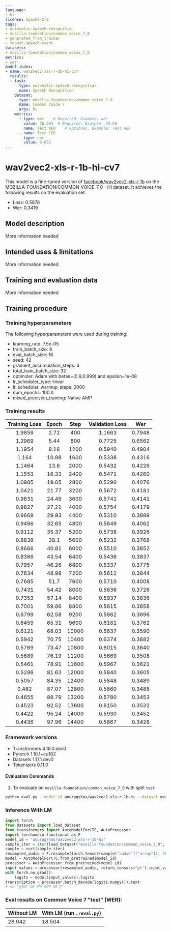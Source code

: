 ```yaml
---
language:
- hi
license: apache-2.0
tags:
- automatic-speech-recognition
- mozilla-foundation/common_voice_7_0
- generated_from_trainer
- robust-speech-event
datasets:
- mozilla-foundation/common_voice_7_0
metrics:
- wer
model-index:
- name: wav2vec2-xls-r-1b-hi-cv7
  results:
  - task: 
      type: automatic-speech-recognition
      name: Speech Recognition
    dataset:
      type: mozilla-foundation/common_voice_7_0
      name: Common Voice 7
      args: hi
    metrics:
      - type: wer    # Required. Example: wer
        value: 18.504  # Required. Example: 20.90
        name: Test WER    # Optional. Example: Test WER
      - name: Test CER
        type: cer
        value: 6.655
---
```


<!-- This model card has been generated automatically according to the information the Trainer had access to. You
should probably proofread and complete it, then remove this comment. -->

# wav2vec2-xls-r-1b-hi-cv7

This model is a fine-tuned version of [facebook/wav2vec2-xls-r-1b](https://huggingface.co/facebook/wav2vec2-xls-r-1b) on the MOZILLA-FOUNDATION/COMMON_VOICE_7_0 - HI dataset.
It achieves the following results on the evaluation set:
- Loss: 0.5878
- Wer: 0.3419

## Model description

More information needed

## Intended uses & limitations

More information needed

## Training and evaluation data

More information needed

## Training procedure

### Training hyperparameters

The following hyperparameters were used during training:
- learning_rate: 7.5e-05
- train_batch_size: 8
- eval_batch_size: 16
- seed: 42
- gradient_accumulation_steps: 4
- total_train_batch_size: 32
- optimizer: Adam with betas=(0.9,0.999) and epsilon=1e-08
- lr_scheduler_type: linear
- lr_scheduler_warmup_steps: 2000
- num_epochs: 100.0
- mixed_precision_training: Native AMP

### Training results

| Training Loss | Epoch | Step  | Validation Loss | Wer    |
|:-------------:|:-----:|:-----:|:---------------:|:------:|
| 1.9859        | 2.72  | 400   | 1.1663          | 0.7948 |
| 1.2969        | 5.44  | 800   | 0.7725          | 0.6562 |
| 1.1954        | 8.16  | 1200  | 0.5940          | 0.4904 |
| 1.164         | 10.88 | 1600  | 0.5338          | 0.4316 |
| 1.1464        | 13.6  | 2000  | 0.5432          | 0.4226 |
| 1.1553        | 16.33 | 2400  | 0.5471          | 0.4260 |
| 1.0985        | 19.05 | 2800  | 0.5290          | 0.4076 |
| 1.0421        | 21.77 | 3200  | 0.5672          | 0.4181 |
| 0.9831        | 24.49 | 3600  | 0.5741          | 0.4141 |
| 0.9827        | 27.21 | 4000  | 0.5754          | 0.4179 |
| 0.9669        | 29.93 | 4400  | 0.5310          | 0.3889 |
| 0.9496        | 32.65 | 4800  | 0.5649          | 0.4062 |
| 0.9112        | 35.37 | 5200  | 0.5738          | 0.3926 |
| 0.8838        | 38.1  | 5600  | 0.5232          | 0.3768 |
| 0.8666        | 40.81 | 6000  | 0.5510          | 0.3852 |
| 0.8366        | 43.54 | 6400  | 0.5436          | 0.3837 |
| 0.7957        | 46.26 | 6800  | 0.5337          | 0.3775 |
| 0.7834        | 48.98 | 7200  | 0.5611          | 0.3844 |
| 0.7685        | 51.7  | 7600  | 0.5710          | 0.4008 |
| 0.7431        | 54.42 | 8000  | 0.5636          | 0.3726 |
| 0.7353        | 57.14 | 8400  | 0.5937          | 0.3836 |
| 0.7001        | 59.86 | 8800  | 0.5815          | 0.3858 |
| 0.6799        | 62.58 | 9200  | 0.5862          | 0.3696 |
| 0.6459        | 65.31 | 9600  | 0.6181          | 0.3762 |
| 0.6121        | 68.03 | 10000 | 0.5637          | 0.3590 |
| 0.5942        | 70.75 | 10400 | 0.6374          | 0.3882 |
| 0.5769        | 73.47 | 10800 | 0.6015          | 0.3640 |
| 0.5689        | 76.19 | 11200 | 0.5669          | 0.3508 |
| 0.5461        | 78.91 | 11600 | 0.5967          | 0.3621 |
| 0.5286        | 81.63 | 12000 | 0.5840          | 0.3605 |
| 0.5057        | 84.35 | 12400 | 0.5848          | 0.3489 |
| 0.482         | 87.07 | 12800 | 0.5860          | 0.3488 |
| 0.4655        | 89.79 | 13200 | 0.5780          | 0.3453 |
| 0.4523        | 92.52 | 13600 | 0.6150          | 0.3532 |
| 0.4422        | 95.24 | 14000 | 0.5930          | 0.3452 |
| 0.4436        | 97.96 | 14400 | 0.5867          | 0.3428 |


### Framework versions

- Transformers 4.16.0.dev0
- Pytorch 1.10.1+cu102
- Datasets 1.17.1.dev0
- Tokenizers 0.11.0


#### Evaluation Commands
1. To evaluate on `mozilla-foundation/common_voice_7_0` with split `test`

```bash
python eval.py --model_id anuragshas/wav2vec2-xls-r-1b-hi --dataset mozilla-foundation/common_voice_7_0 --config hi --split test
```


### Inference With LM

```python
import torch
from datasets import load_dataset
from transformers import AutoModelForCTC, AutoProcessor
import torchaudio.functional as F
model_id = "anuragshas/wav2vec2-xls-r-1b-hi"
sample_iter = iter(load_dataset("mozilla-foundation/common_voice_7_0", "hi", split="test", streaming=True, use_auth_token=True))
sample = next(sample_iter)
resampled_audio = F.resample(torch.tensor(sample["audio"]["array"]), 48_000, 16_000).numpy()
model = AutoModelForCTC.from_pretrained(model_id)
processor = AutoProcessor.from_pretrained(model_id)
input_values = processor(resampled_audio, return_tensors="pt").input_values
with torch.no_grad():
    logits = model(input_values).logits
transcription = processor.batch_decode(logits.numpy()).text
# => "तुम्हारे पास तीन महीने बचे हैं"
```

### Eval results on Common Voice 7 "test" (WER):

| Without LM | With LM (run `./eval.py`) |
|---|---|
| 28.942 | 18.504 |